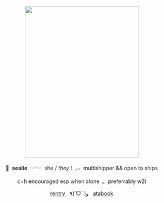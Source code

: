 <p align="center">
    <img src="https://file.garden/Z1OpYh3OMHUM4tMG/ter.png" width="300" height="400" />    
</p>

<p align="center">
    🦭 ‎ <b>sealie</b> ‎ 𓎟𓎟 ‎ she / <i>they</i> ! ‎ ⸝⸝ ‎ multishipper && open to ships
</p>
<p align="center">
    c+h encouraged esp when alone ‎ ｡ ‎ preferrably w2i
</p>
<p align="center">
<a align="center" href="https://rentry.co/ultimatec00k"> rentry </a> ‎ ‎ ٩(ˊᗜˋ )و ‎ ‎ <a align="center" href="https://destinationdespair.atabook.org/"> atabook </a>
</p>
